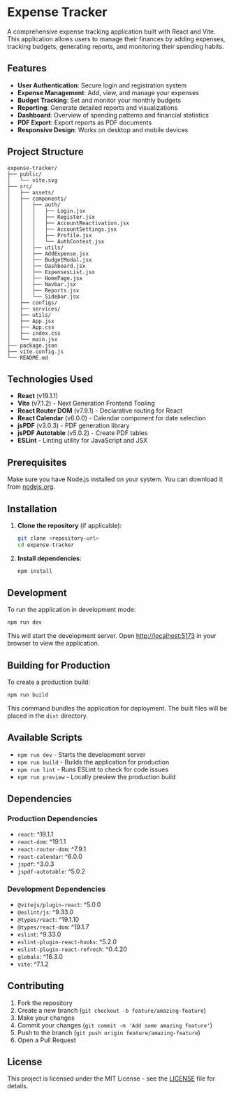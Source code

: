 # Expense Tracker

A comprehensive expense tracking application built with React and Vite. This application allows users to manage their finances by adding expenses, tracking budgets, generating reports, and monitoring their spending habits.

## Features

- **User Authentication**: Secure login and registration system
- **Expense Management**: Add, view, and manage your expenses
- **Budget Tracking**: Set and monitor your monthly budgets
- **Reporting**: Generate detailed reports and visualizations
- **Dashboard**: Overview of spending patterns and financial statistics
- **PDF Export**: Export reports as PDF documents
- **Responsive Design**: Works on desktop and mobile devices

## Project Structure

```
expense-tracker/
├── public/
│   └── vite.svg
├── src/
│   ├── assets/
│   ├── components/
│   │   ├── auth/
│   │   │   ├── Login.jsx
│   │   │   ├── Register.jsx
│   │   │   ├── AccountReactivation.jsx
│   │   │   ├── AccountSettings.jsx
│   │   │   ├── Profile.jsx
│   │   │   └── AuthContext.jsx
│   │   ├── utils/
│   │   ├── AddExpense.jsx
│   │   ├── BudgetModal.jsx
│   │   ├── Dashboard.jsx
│   │   ├── ExpensesList.jsx
│   │   ├── HomePage.jsx
│   │   ├── Navbar.jsx
│   │   ├── Reports.jsx
│   │   └── Sidebar.jsx
│   ├── configs/
│   ├── services/
│   ├── utils/
│   ├── App.jsx
│   ├── App.css
│   ├── index.css
│   └── main.jsx
├── package.json
├── vite.config.js
└── README.md
```

## Technologies Used

- **React** (v19.1.1)
- **Vite** (v7.1.2) - Next Generation Frontend Tooling
- **React Router DOM** (v7.9.1) - Declarative routing for React
- **React Calendar** (v6.0.0) - Calendar component for date selection
- **jsPDF** (v3.0.3) - PDF generation library
- **jsPDF Autotable** (v5.0.2) - Create PDF tables
- **ESLint** - Linting utility for JavaScript and JSX

## Prerequisites

Make sure you have Node.js installed on your system. You can download it from [nodejs.org](https://nodejs.org/).

## Installation

1. **Clone the repository** (if applicable):
   ```bash
   git clone <repository-url>
   cd expense-tracker
   ```

2. **Install dependencies**:
   ```bash
   npm install
   ```

## Development

To run the application in development mode:

```bash
npm run dev
```

This will start the development server. Open [http://localhost:5173](http://localhost:5173) in your browser to view the application.

## Building for Production

To create a production build:

```bash
npm run build
```

This command bundles the application for deployment. The built files will be placed in the `dist` directory.

## Available Scripts

- `npm run dev` - Starts the development server
- `npm run build` - Builds the application for production
- `npm run lint` - Runs ESLint to check for code issues
- `npm run preview` - Locally preview the production build

## Dependencies

### Production Dependencies
- `react`: ^19.1.1
- `react-dom`: ^19.1.1
- `react-router-dom`: ^7.9.1
- `react-calendar`: ^6.0.0
- `jspdf`: ^3.0.3
- `jspdf-autotable`: ^5.0.2

### Development Dependencies
- `@vitejs/plugin-react`: ^5.0.0
- `@eslint/js`: ^9.33.0
- `@types/react`: ^19.1.10
- `@types/react-dom`: ^19.1.7
- `eslint`: ^9.33.0
- `eslint-plugin-react-hooks`: ^5.2.0
- `eslint-plugin-react-refresh`: ^0.4.20
- `globals`: ^16.3.0
- `vite`: ^7.1.2

## Contributing

1. Fork the repository
2. Create a new branch (`git checkout -b feature/amazing-feature`)
3. Make your changes
4. Commit your changes (`git commit -m 'Add some amazing feature'`)
5. Push to the branch (`git push origin feature/amazing-feature`)
6. Open a Pull Request

## License

This project is licensed under the MIT License - see the [LICENSE](LICENSE) file for details.
